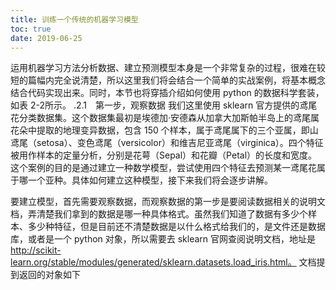 ```yaml
---
title: 训练一个传统的机器学习模型
toc: true
date: 2019-06-25
---
```

运用机器学习方法分析数据、建立预测模型本身是一个非常复杂的过程，很难在较短的篇幅内完全说清楚，所以这里我们将会结合一个简单的实战案例，将基本概念结合代码实现出来。同时，本节也将穿插介绍如何使用 python 的数据科学套装，如表 2-2所示。
.2.1　第一步，观察数据
我们这里使用 sklearn 官方提供的鸢尾花分类数据集。这个数据集最初是埃德加·安德森从加拿大加斯帕半岛上的鸢尾属花朵中提取的地理变异数据，包含 150 个样本，属于鸢尾属下的三个亚属，即山鸢尾（setosa）、变色鸢尾（versicolor）和维吉尼亚鸢尾（virginica）。四个特征被用作样本的定量分析，分别是花萼（Sepal）和花瓣（Petal）的长度和宽度。这个案例的目的是通过建立一种数学模型，尝试使用四个特征去预测某一鸢尾花属于哪一个亚种。具体如何建立这种模型，接下来我们将会逐步讲解。

要建立模型，首先需要观察数据，而观察数据的第一步是要阅读数据相关的说明文档，弄清楚我们拿到的数据是哪一种具体格式。虽然我们知道了数据有多少个样本、多少种特征，但是目前还不清楚数据是以什么格式给我们的，是文件还是数据库，或者是一个 python 对象，所以需要去 sklearn 官网查阅说明文档，地址是 http://scikit-learn.org/stable/modules/generated/sklearn.datasets.load_iris.html。
文档提到返回的对象如下
